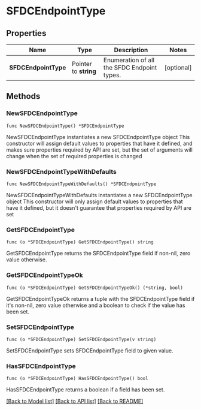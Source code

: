 # SFDCEndpointType

## Properties

Name | Type | Description | Notes
------------ | ------------- | ------------- | -------------
**SFDCEndpointType** | Pointer to **string** | Enumeration of all the SFDC Endpoint types. | [optional] 

## Methods

### NewSFDCEndpointType

`func NewSFDCEndpointType() *SFDCEndpointType`

NewSFDCEndpointType instantiates a new SFDCEndpointType object
This constructor will assign default values to properties that have it defined,
and makes sure properties required by API are set, but the set of arguments
will change when the set of required properties is changed

### NewSFDCEndpointTypeWithDefaults

`func NewSFDCEndpointTypeWithDefaults() *SFDCEndpointType`

NewSFDCEndpointTypeWithDefaults instantiates a new SFDCEndpointType object
This constructor will only assign default values to properties that have it defined,
but it doesn't guarantee that properties required by API are set

### GetSFDCEndpointType

`func (o *SFDCEndpointType) GetSFDCEndpointType() string`

GetSFDCEndpointType returns the SFDCEndpointType field if non-nil, zero value otherwise.

### GetSFDCEndpointTypeOk

`func (o *SFDCEndpointType) GetSFDCEndpointTypeOk() (*string, bool)`

GetSFDCEndpointTypeOk returns a tuple with the SFDCEndpointType field if it's non-nil, zero value otherwise
and a boolean to check if the value has been set.

### SetSFDCEndpointType

`func (o *SFDCEndpointType) SetSFDCEndpointType(v string)`

SetSFDCEndpointType sets SFDCEndpointType field to given value.

### HasSFDCEndpointType

`func (o *SFDCEndpointType) HasSFDCEndpointType() bool`

HasSFDCEndpointType returns a boolean if a field has been set.


[[Back to Model list]](../README.md#documentation-for-models) [[Back to API list]](../README.md#documentation-for-api-endpoints) [[Back to README]](../README.md)


